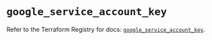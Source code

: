 # `google_service_account_key`

Refer to the Terraform Registry for docs: [`google_service_account_key`](https://registry.terraform.io/providers/hashicorp/google/4.85.0/docs/resources/service_account_key).
